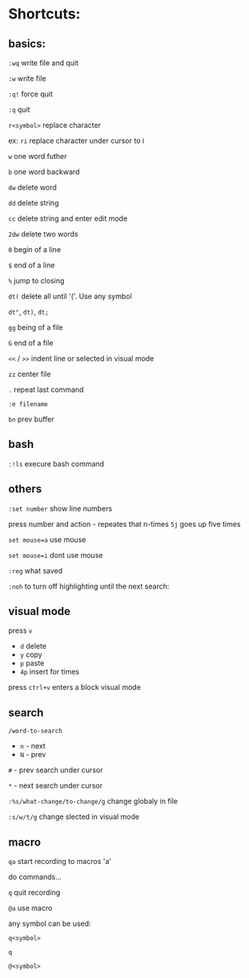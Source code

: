 # Shortcuts:

## basics:
`:wq` write file and quit

`:w` write file

`:q!` force quit

`:q` quit

`r<symbol>` replace character

ex: `ri` replace character under cursor to i

`w` one word futher

`b` one word backward

`dw` delete word

`dd` delete string

`cc` delete string and enter edit mode

`2dw` delete two words

`0` begin of a line

`$` end of a line

`%` jump to closing

`dt(` delete all until '('. Use any symbol

`dt"`, `dt)`, `dt;`

`gg` being of a file

`G` end of a file

`<<` / `>>` indent line or selected in visual mode

`zz` center file

`.` repeat last command

`:e filename`

`bn` prev buffer

## bash
`:!ls` execure bash command


## others
`:set number` show line numbers

press number and action - repeates that n-times
`5j` goes up five times

`set mouse=a` use mouse

`set mouse=i` dont use mouse

`:reg` what saved

`:noh` to turn off highlighting until the next search:


## visual mode
press `v`

* `d` delete
* `y` copy
* `p` paste
* `4p` insert for times

press `ctrl+v`
enters a block visual mode


## search

`/word-to-search`
* `n` - next
* `N` - prev

`#` - prev search under cursor

`*` - next search under cursor

`:%s/what-change/to-change/g` change globaly in file

`:s/w/t/g` change slected in visual mode


## macro

`qa` start recording to macros 'a'

do commands...

`q` quit recording

`@a` use macro

any symbol can be used:

`q<symbol>`

`q`

`@<symbol>`


